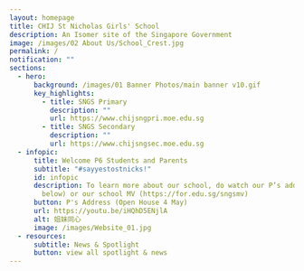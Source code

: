 ```yaml
---
layout: homepage
title: CHIJ St Nicholas Girls' School
description: An Isomer site of the Singapore Government
image: /images/02 About Us/School_Crest.jpg
permalink: /
notification: ""
sections:
  - hero:
      background: /images/01 Banner Photos/main banner v10.gif
      key_highlights:
        - title: SNGS Primary
          description: ""
          url: https://www.chijsngpri.moe.edu.sg
        - title: SNGS Secondary
          description: ""
          url: https://www.chijsngsec.moe.edu.sg
  - infopic:
      title: Welcome P6 Students and Parents
      subtitle: "#sayyestostnicks!"
      id: infopic
      description: To learn more about our school, do watch our P’s address (link
        below) or our school MV (https://for.edu.sg/sngsmv)
      button: P's Address (Open House 4 May)
      url: https://youtu.be/iHQhD5ENjlA
      alt: 姐妹同心
      image: /images/Website_01.jpg
  - resources:
      subtitle: News & Spotlight
      button: view all spotlight & news
---
```

